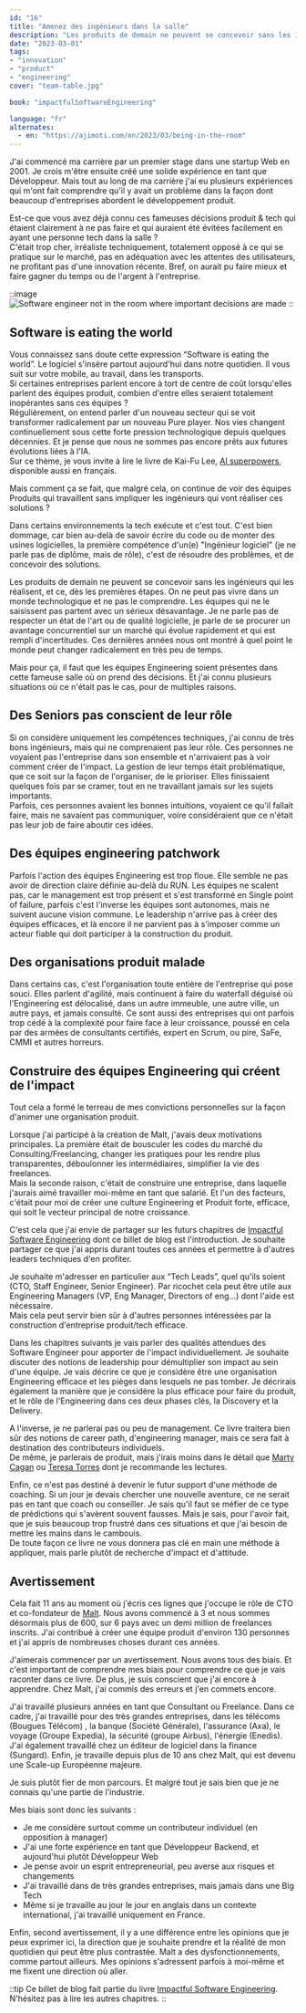 ```yaml
---
id: "16"
title: "Amenez des ingénieurs dans la salle"
description: "Les produits de demain ne peuvent se concevoir sans les ingénieurs qui les réalisent, et ce, dès les premières étapes. On ne peut pas vivre dans un monde technologique et ne pas le comprendre."
date: "2023-03-01"
tags:
- "innovation"
- "product"
- "engineering"
cover: "team-table.jpg"

book: "impactfulSoftwareEngineering"

language: "fr"
alternates:
  - en: "https://ajimoti.com/en/2023/03/being-in-the-room"
---
```


J'ai commencé ma carrière par un premier stage dans une startup Web en 2001. Je crois m'être ensuite créé une solide expérience en tant que Développeur. Mais tout au long de ma carrière j'ai eu plusieurs expériences qui m'ont fait comprendre qu'il y avait un problème dans la façon dont beaucoup d'entreprises abordent le développement produit.

Est-ce que vous avez déjà connu ces fameuses décisions produit & tech qui étaient clairement à ne pas faire et qui auraient été évitées facilement en ayant une personne tech dans la salle ?  
C'était trop cher, irréaliste techniquement, totalement opposé à ce qui se pratique sur le marché, pas en adéquation avec les attentes des utilisateurs, ne profitant pas d'une innovation récente. Bref, on aurait pu faire mieux et faire gagner du temps ou de l'argent à l'entreprise.

::image
![Software engineer not in the room where important decisions are made](/images/not-in-the-room.jpg)
::

## Software is eating the world

Vous connaissez sans doute cette expression “Software is eating the world”. Le logiciel s'insère partout aujourd'hui dans notre quotidien. Il vous suit sur votre mobile, au travail, dans les transports.  
Si certaines entreprises parlent encore à tort de centre de coût lorsqu'elles parlent des équipes produit, combien d'entre elles seraient totalement inopérantes sans ces équipes ?  
Régulièrement, on entend parler d'un nouveau secteur qui se voit transformer radicalement par un nouveau Pure player. Nos vies changent continuellement sous cette forte pression technologique depuis quelques décennies. Et je pense que nous ne sommes pas encore prêts aux futures évolutions liées à l'IA.  
Sur ce thème, je vous invite à lire le livre de Kai-Fu Lee, [AI superpowers](https://www.aisuperpowers.com/), disponible aussi en français.

Mais comment ça se fait, que malgré cela, on continue de voir des équipes Produits qui travaillent sans impliquer les ingénieurs qui vont réaliser ces solutions ? 

Dans certains environnements la tech exécute et c'est tout. C'est bien dommage, car bien au-delà de savoir écrire du code ou de monter des usines logicielles, la première compétence d'un(e) "Ingénieur logiciel" (je ne parle pas de diplôme, mais de rôle), c'est de résoudre des problèmes, et de concevoir des solutions.

Les produits de demain ne peuvent se concevoir sans les ingénieurs qui les réalisent, et ce, dès les premières étapes. On ne peut pas vivre dans un monde technologique et ne pas le comprendre. Les équipes qui ne le saisissent pas partent avec un sérieux désavantage. Je ne parle pas de respecter un état de l'art ou de qualité logicielle, je parle de se procurer un avantage concurrentiel sur un marché qui évolue rapidement et qui est rempli d'incertitudes. Ces dernières années nous ont montré à quel point le monde peut changer radicalement en très peu de temps.

Mais pour ça, il faut que les équipes Engineering soient présentes dans cette fameuse salle où on prend des décisions. Et j'ai connu plusieurs situations où ce n'était pas le cas, pour de multiples raisons.

## Des Seniors pas conscient de leur rôle

Si on considère uniquement les compétences techniques, j'ai connu de très bons ingénieurs, mais qui ne comprenaient pas leur rôle. Ces personnes ne voyaient pas l'entreprise dans son ensemble et n'arrivaient pas à voir comment créer de l'impact. La gestion de leur temps était problématique, que ce soit sur la façon de l'organiser, de le prioriser. Elles finissaient quelques fois par se cramer, tout en ne travaillant jamais sur les sujets importants.  
Parfois, ces personnes avaient les bonnes intuitions, voyaient ce qu'il fallait faire, mais ne savaient pas communiquer, voire considéraient que ce n'était pas leur job de faire aboutir ces idées.

## Des équipes engineering patchwork

Parfois l'action des équipes Engineering est trop floue. Elle semble ne pas avoir de direction claire définie au-delà du RUN. Les équipes ne scalent pas, car le management est trop présent et s'est transformé en Single point of failure, parfois c'est l'inverse les équipes sont autonomes, mais ne suivent aucune vision commune. Le leadership n'arrive pas à créer des équipes efficaces, et là encore il ne parvient pas à s'imposer comme un acteur fiable qui doit participer à la construction du produit.

## Des organisations produit malade

Dans certains cas, c'est l'organisation toute entière de l'entreprise qui pose souci. Elles parlent d'agilité, mais continuent à faire du waterfall déguisé où l'Engineering est délocalisé, dans un autre immeuble, une autre ville, un autre pays, et jamais consulté. Ce sont aussi des entreprises qui ont parfois trop cédé à la complexité pour faire face à leur croissance, poussé en cela par des armées de consultants certifiés, expert en Scrum, ou pire, SaFe, CMMI et autres horreurs.

## Construire des équipes Engineering qui créent de l'impact

Tout cela a formé le terreau de mes convictions personnelles sur la façon d'animer une organisation produit.

Lorsque j'ai participé à la création de Malt, j'avais deux motivations principales.
La première était de bousculer les codes du marché du Consulting/Freelancing, changer les pratiques pour les rendre plus transparentes, déboulonner les intermédiaires, simplifier la vie des freelances.  
Mais la seconde raison, c'était de construire une entreprise, dans laquelle j'aurais aimé travailler moi-même en tant que salarié. Et l'un des facteurs, c'était pour moi de créer une culture Engineering et Produit forte, efficace, qui soit le vecteur principal de notre croissance.

C'est cela que j'ai envie de partager sur les futurs chapitres de [Impactful Software Engineering](https://ajimoti.com/2023/02/impactful-software-engineering) dont ce billet de blog est l'introduction. Je souhaite partager ce que j'ai appris durant toutes ces années et permettre à d'autres leaders techniques d'en profiter.

Je souhaite m'adresser en particulier aux “Tech Leads”, quel qu'ils soient (CTO, Staff Engineer, Senior Engineer). Par ricochet cela peut être utile aux Engineering Managers (VP, Eng Manager, Directors of eng…) dont l'aide est nécessaire.  
Mais cela peut servir bien sûr à d'autres personnes intéressées par la construction d'entreprise produit/tech efficace.

Dans les chapitres suivants je vais parler des qualités attendues des Software Engineer pour apporter de l'impact individuellement.
Je souhaite discuter des notions de leadership pour démultiplier son impact au sein d'une équipe.
Je vais décrire ce que je considère être une organisation Engineering efficace et les pièges dans lesquels ne pas tomber.
Je décrirais également la manière que je considère la plus efficace pour faire du produit, et le rôle de l'Engineering dans ces deux phases clés, la Discovery et la Delivery.

A l'inverse, je ne parlerai pas ou peu de management. Ce livre traitera bien sûr des notions de career path, d'engineering manager, mais ce sera fait à destination des contributeurs individuels.  
De même, je parlerais de produit, mais j'irais moins dans le détail que [Marty Cagan](https://www.svpg.com/team/marty-cagan/) ou [Teresa Torres](https://www.producttalk.org/) dont je recommande les lectures.

Enfin, ce n'est pas destiné à devenir le futur support d'une méthode de coaching. Si un jour je devais chercher une nouvelle aventure, ce ne serait pas en tant que coach ou conseiller. Je sais qu'il faut se méfier de ce type de prédictions qui s'avèrent souvent fausses. Mais je sais, pour l'avoir fait, que je suis beaucoup trop frustré dans ces situations et que j'ai besoin de mettre les mains dans le cambouis.  
De toute façon ce livre ne vous donnera pas clé en main une méthode à appliquer, mais parle plutôt de recherche d'impact et d'attitude.

## Avertissement

Cela fait 11 ans au moment où j'écris ces lignes que j'occupe le rôle de CTO et co-fondateur de [Malt](https://www.malt.com). Nous avons commencé à 3 et nous sommes désormais plus de 600, sur 6 pays avec un demi million de freelances inscrits. J'ai contribué à créer une équipe produit d'environ 130 personnes et j'ai appris de nombreuses choses durant ces années.

J'aimerais commencer par un avertissement. Nous avons tous des biais. Et c'est important de comprendre mes biais pour comprendre ce que je vais raconter dans ce livre. De plus, je suis conscient que j'ai encore à apprendre. Chez Malt, j'ai commis des erreurs et j'en commets encore.

J'ai travaillé plusieurs années en tant que Consultant ou Freelance. Dans ce cadre, j'ai travaillé pour des très grandes entreprises, dans les télécoms (Bougues Télécom) , la banque (Société Générale), l'assurance (Axa), le voyage (Groupe Expedia), la sécurité (groupe Airbus), l'énergie (Enedis).  
J'ai également travaillé chez un éditeur de logiciel dans la finance (Sungard).
Enfin, je travaille depuis plus de 10 ans chez Malt, qui est devenu une Scale-up Européenne majeure.

Je suis plutôt fier de mon parcours. Et malgré tout je sais bien que je ne connais qu'une partie de l'industrie.

Mes biais sont donc les suivants :
* Je me considère surtout comme un contributeur individuel (en opposition à manager)
* J'ai une forte expérience en tant que Développeur Backend, et aujourd'hui plutôt Développeur Web
* Je pense avoir un esprit entrepreneurial, peu averse aux risques et changements
* J'ai travaillé dans de très grandes entreprises, mais jamais dans une Big Tech
* Même si je travaille au jour le jour en anglais dans un contexte international, j'ai travaillé uniquement en France.

Enfin, second avertissement, il y a une différence entre les opinions que je peux exprimer ici, la direction que je souhaite prendre et la réalité de mon quotidien qui peut être plus contrastée. Malt a des dysfonctionnements, comme partout ailleurs. Mes opinions s'adressent parfois à moi-même et me fixent une direction où aller. 

::tip
Ce billet de blog fait partie du livre [Impactful Software Engineering](/2023/02/impactful-software-engineering).  
N'hésitez pas à lire les autres chapitres.
::

